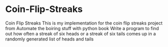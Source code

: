 # Coin-Flip-Streaks
Coin Flip Streaks 
This is my implementation for the coin flip streaks project from Automate the boiring stuff with python book 
Write a program to find out how often a streak of six heads or a streak
of six tails comes up in a randomly generated list of heads and tails
